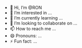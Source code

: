 - 👋 Hi, I’m @RON
- 👀 I’m interested in ...
- 🌱 I’m currently learning ...
- 💞️ I’m looking to collaborate on ...
- 📫 How to reach me ...
- 😄 Pronouns: ...
- ⚡ Fun fact: ...

<!---
RON is a ✨ special ✨ repository because its `README.md` (this file) appears on your GitHub profile.
You can click the Preview link to take a look at your changes.
--->
